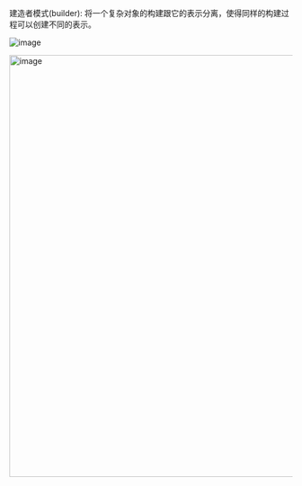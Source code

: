 建造者模式(builder): 将一个复杂对象的构建跟它的表示分离，使得同样的构建过程可以创建不同的表示。

![image](https://github.com/ZeroWM/Java-design-pattern/assets/32089940/691750ff-9910-4df0-a3ab-eef15ebccbfc)

<img width="750" alt="image" src="https://github.com/ZeroWM/Java-design-pattern/assets/32089940/6a6d9f4f-448f-4c64-a62a-71fd93c33885">
